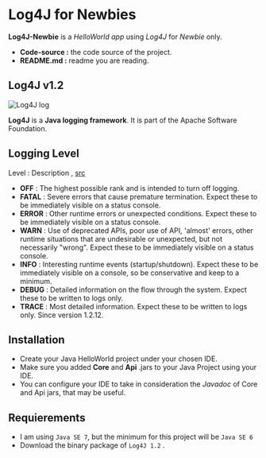 # Log4J for Newbies

**Log4J-Newbie** is a _HelloWorld app_ using _Log4J_ for _Newbie_ only. 

* **Code-source :** the code source of the project. 
* **README.md :** readme you are reading.

## Log4J v1.2


![Log4J log](http://logging.apache.org/log4j/2.x/images/logo.jpg)


**Log4J** is a **Java logging framework**. It is part of the Apache Software Foundation.

Logging Level
-------------

Level : Description ,  [src](http://en.wikipedia.org/wiki/Log4j#Log_level)
- **OFF**	: The highest possible rank and is intended to turn off logging.
- **FATAL**	: Severe errors that cause premature termination. Expect these to be immediately visible on a status console. 
- **ERROR**	: Other runtime errors or unexpected conditions. Expect these to be immediately visible on a status console.
- **WARN**	: Use of deprecated APIs, poor use of API, 'almost' errors, other runtime situations that are undesirable or unexpected, but not necessarily "wrong". Expect these to be immediately visible on a status console.
- **INFO**	: Interesting runtime events (startup/shutdown). Expect these to be immediately visible on a console, so be conservative and keep to a minimum.
- **DEBUG**	: Detailed information on the flow through the system. Expect these to be written to logs only.
- **TRACE**	: Most detailed information. Expect these to be written to logs only. Since version 1.2.12.

Installation
------------

- Create your Java  HelloWorld project under your chosen IDE.  
- Make sure you added **Core** and **Api** .jars to your Java Project using your IDE.
- You can configure your IDE to take in consideration the *Javadoc* of Core and Api jars, that may be useful.


Requierements
-------------

- I am using `Java SE 7`, but the minimum for this project will be `Java SE 6` 
- Download the binary package of `Log4J 1.2` .
